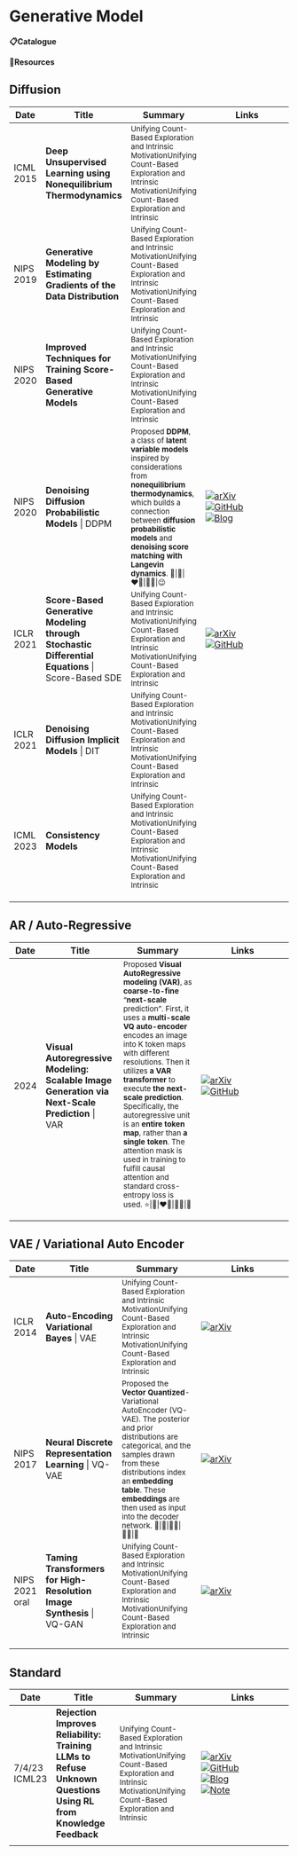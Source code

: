 # Generative Model

**📋Catalogue**


**🔬Resources**



## Diffusion

| Date         | Title                                                                                            | Summary                                                                                                                                                                                                                                                                                      | Links                                                                                                                                                                                                                                                                                                                                                                                                                                              |
| ------------ | ------------------------------------------------------------------------------------------------ | -------------------------------------------------------------------------------------------------------------------------------------------------------------------------------------------------------------------------------------------------------------------------------------------- | -------------------------------------------------------------------------------------------------------------------------------------------------------------------------------------------------------------------------------------------------------------------------------------------------------------------------------------------------------------------------------------------------------------------------------------------------- |
| ICML<br>2015 | **Deep Unsupervised Learning using Nonequilibrium Thermodynamics**                               | <sub>Unifying Count-Based Exploration and Intrinsic MotivationUnifying Count-Based Exploration and Intrinsic MotivationUnifying Count-Based Exploration and Intrinsic </sub>                                                                                                                 |                                                                                                                                                                                                                                                                                                                                                                                                                                                    |
| NIPS<br>2019 | **Generative Modeling by Estimating Gradients of the Data Distribution**                         | <sub>Unifying Count-Based Exploration and Intrinsic MotivationUnifying Count-Based Exploration and Intrinsic MotivationUnifying Count-Based Exploration and Intrinsic </sub>                                                                                                                 |                                                                                                                                                                                                                                                                                                                                                                                                                                                    |
| NIPS<br>2020 | **Improved Techniques for Training Score-Based Generative Models**                               | <sub>Unifying Count-Based Exploration and Intrinsic MotivationUnifying Count-Based Exploration and Intrinsic MotivationUnifying Count-Based Exploration and Intrinsic </sub>                                                                                                                 |                                                                                                                                                                                                                                                                                                                                                                                                                                                    |
| NIPS<br>2020 | **Denoising Diffusion Probabilistic Models** \| DDPM                                             | <sub>Proposed **DDPM**, a class of **latent variable models** inspired by considerations from **nonequilibrium thermodynamics**, which builds a connection between **diffusion probabilistic models** and **denoising score matching with Langevin dynamics**. 🌟\|🌺\|❤️‍🔥\|👍🏻\|😉</sub> | <div style='width:150px;'>[![arXiv](https://img.shields.io/badge/arXiv-Paper-%23D2691E?logo=arxiv)](https://arxiv.org/abs/2006.11239)</div><div style='width:150px;'>[![GitHub](https://img.shields.io/badge/GitHub-View-brightgreen?logo=github)](https://github.com/hojonathanho/diffusion)</div><div style='width:150px;'>[![Blog](https://img.shields.io/badge/Blog-Website-yellow?logo=rss)](https://hojonathanho.github.io/diffusion/)</div> |
| ICLR<br>2021 | **Score-Based Generative Modeling through Stochastic Differential Equations** \| Score-Based SDE | <sub>Unifying Count-Based Exploration and Intrinsic MotivationUnifying Count-Based Exploration and Intrinsic MotivationUnifying Count-Based Exploration and Intrinsic </sub>                                                                                                                 | <div style='width:150px;'>[![arXiv](https://img.shields.io/badge/arXiv-Paper-%23D2691E?logo=arxiv)](https://arxiv.org/abs/2011.13456)</div><div style='width:150px;'>[![GitHub](https://img.shields.io/badge/GitHub-View-brightgreen?logo=github)](https://github.com/FoundationVision/VAR)</div>                                                                                                                                                  |
| ICLR<br>2021 | **Denoising Diffusion Implicit Models** \| DIT                                                   | <sub>Unifying Count-Based Exploration and Intrinsic MotivationUnifying Count-Based Exploration and Intrinsic MotivationUnifying Count-Based Exploration and Intrinsic </sub>                                                                                                                 |                                                                                                                                                                                                                                                                                                                                                                                                                                                    |
| ICML<br>2023 | **Consistency Models**                                                                           | <sub>Unifying Count-Based Exploration and Intrinsic MotivationUnifying Count-Based Exploration and Intrinsic MotivationUnifying Count-Based Exploration and Intrinsic </sub>                                                                                                                 |                                                                                                                                                                                                                                                                                                                                                                                                                                                    |
|              |                                                                                                  |                                                                                                                                                                                                                                                                                              |                                                                                                                                                                                                                                                                                                                                                                                                                                                    |
|              |                                                                                                  |                                                                                                                                                                                                                                                                                              |                                                                                                                                                                                                                                                                                                                                                                                                                                                    |
|              |                                                                                                  |                                                                                                                                                                                                                                                                                              |                                                                                                                                                                                                                                                                                                                                                                                                                                                    |


## AR / Auto-Regressive

| Date | Title                                                                                          | Summary                                                                                                                                                                                                                                                                                                                                                                                                                                                                                                                                                | Links                                                                                                                                                                                                                                                                                             |
| ---- | ---------------------------------------------------------------------------------------------- | ------------------------------------------------------------------------------------------------------------------------------------------------------------------------------------------------------------------------------------------------------------------------------------------------------------------------------------------------------------------------------------------------------------------------------------------------------------------------------------------------------------------------------------------------------ | ------------------------------------------------------------------------------------------------------------------------------------------------------------------------------------------------------------------------------------------------------------------------------------------------- |
| 2024 | **Visual Autoregressive Modeling: Scalable Image Generation via Next-Scale Prediction** \| VAR | <sub>Proposed **Visual AutoRegressive modeling (VAR)**, as **coarse-to-fine** “**next-scale** prediction”. First, it uses a **multi-scale VQ auto-encoder** encodes an image into K token maps with different resolutions. Then it utilizes **a VAR transformer** to execute **the next-scale prediction**. Specifically, the autoregressive unit is an **entire token map**, rather than **a single token**. The attention mask is used in training to fulfill causal attention and standard cross-entropy loss is used. ⭐\|🌸\|❤️‍🔥\|👍🏻\|🤨</sub> | <div style='width:150px;'>[![arXiv](https://img.shields.io/badge/arXiv-Paper-%23D2691E?logo=arxiv)](https://arxiv.org/abs/2404.02905)</div><div style='width:150px;'>[![GitHub](https://img.shields.io/badge/GitHub-View-brightgreen?logo=github)](https://github.com/FoundationVision/VAR)</div> |
|      |                                                                                                |                                                                                                                                                                                                                                                                                                                                                                                                                                                                                                                                                        |                                                                                                                                                                                                                                                                                                   |
|      |                                                                                                |                                                                                                                                                                                                                                                                                                                                                                                                                                                                                                                                                        |                                                                                                                                                                                                                                                                                                   |




## VAE / Variational Auto Encoder

| Date                 | Title                                                                 | Summary                                                                                                                                                                                                                                                                                                          | Links                                                                                                                                       |
| -------------------- | --------------------------------------------------------------------- | ---------------------------------------------------------------------------------------------------------------------------------------------------------------------------------------------------------------------------------------------------------------------------------------------------------------- | ------------------------------------------------------------------------------------------------------------------------------------------- |
| ICLR<br>2014         | **Auto-Encoding Variational Bayes** \| VAE                            | <sub> Unifying Count-Based Exploration and Intrinsic MotivationUnifying Count-Based Exploration and Intrinsic MotivationUnifying Count-Based Exploration and Intrinsic </sub>                                                                                                                                    | <div style='width:150px;'>[![arXiv](https://img.shields.io/badge/arXiv-Paper-%23D2691E?logo=arxiv)](https://arxiv.org/abs/1312.6114)</div>  |
| NIPS<br>2017         | **Neural Discrete Representation Learning** \| VQ-VAE                 | <sub>Proposed the **Vector Quantized**-Variational AutoEncoder (VQ-VAE). The posterior and prior distributions are categorical, and the samples drawn from these distributions index an **embedding table**. These **embeddings** are then used as input into the decoder network. 🌟\|🌺\|👩‍🚒\|👍🏻\|🤔</sub> | <div style='width:150px;'>[![arXiv](https://img.shields.io/badge/arXiv-Paper-%23D2691E?logo=arxiv)](https://arxiv.org/abs/1711.00937)</div> |
| NIPS<br>2021<br>oral | **Taming Transformers for High-Resolution Image Synthesis** \| VQ-GAN | <sub> Unifying Count-Based Exploration and Intrinsic MotivationUnifying Count-Based Exploration and Intrinsic MotivationUnifying Count-Based Exploration and Intrinsic </sub>                                                                                                                                    | <div style='width:150px;'>[![arXiv](https://img.shields.io/badge/arXiv-Paper-%23D2691E?logo=arxiv)](https://arxiv.org/abs/2012.09841)</div> |
|                      |                                                                       |                                                                                                                                                                                                                                                                                                                  |                                                                                                                                             |
|                      |                                                                       |                                                                                                                                                                                                                                                                                                                  |                                                                                                                                             |



## Standard

| Date             | Title                                                                                                          | Summary                                                                                                                                                                     | Links                                                                                                                                                                                                                                                                                                                                                                                                                                                                                                                                                                                                                         |
| ---------------- | -------------------------------------------------------------------------------------------------------------- | --------------------------------------------------------------------------------------------------------------------------------------------------------------------------- | ----------------------------------------------------------------------------------------------------------------------------------------------------------------------------------------------------------------------------------------------------------------------------------------------------------------------------------------------------------------------------------------------------------------------------------------------------------------------------------------------------------------------------------------------------------------------------------------------------------------------------- |
| 7/4/23<br>ICML23 | **Rejection Improves Reliability: Training LLMs to Refuse Unknown Questions Using RL from Knowledge Feedback** | <sub>Unifying Count-Based Exploration and Intrinsic MotivationUnifying Count-Based Exploration and Intrinsic MotivationUnifying Count-Based Exploration and Intrinsic</sub> | <div style='width:150px;'>[![arXiv](https://img.shields.io/badge/arXiv-Paper-%23D2691E?logo=arxiv)](https://cdn.openai.com/papers/weak-to-strong-generalization.pdf)</div><div style='width:150px;'>[![GitHub](https://img.shields.io/badge/GitHub-View-brightgreen?logo=github)](https://github.com/openai/weak-to-strong)</div><div style='width:150px;'>[![Blog](https://img.shields.io/badge/Blog-Website-yellow?logo=rss)](https://mp.weixin.qq.com/s/f6YW-CxnLhnfMWTLg4M4Cw)</div><div style='width:150px;'>[![Note](https://img.shields.io/badge/Note-Read-blue?logo=dependabot)](summary/2024-03/2403.18349.md)</div> |
|                  |                                                                                                                |                                                                                                                                                                             |                                                                                                                                                                                                                                                                                                                                                                                                                                                                                                                                                                                                                               |
